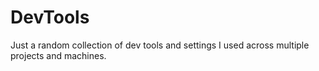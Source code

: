 # DevTools
Just a random collection of dev tools and settings I used across multiple projects and machines.

